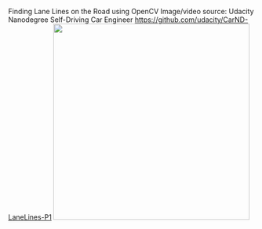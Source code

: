 Finding Lane Lines on the Road using OpenCV
Image/video source: Udacity Nanodegree Self-Driving Car Engineer https://github.com/udacity/CarND-LaneLines-P1
<img height="400" src="./lane-line-detection.gif">

